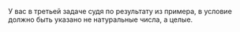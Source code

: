 У вас в третьей задаче судя по результату из примера, в условие должно быть указано не натуральные числа, а целые. 